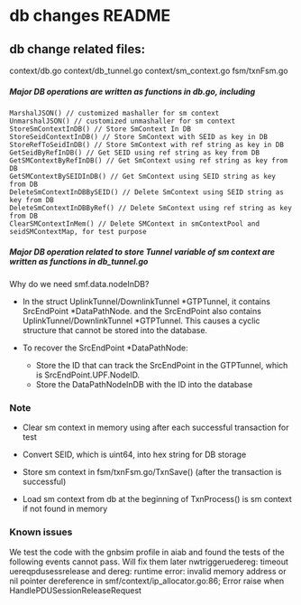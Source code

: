 # db changes README

## db change related files:

context/db.go
context/db_tunnel.go
context/sm_context.go
fsm/txnFsm.go

##### Major DB operations are written as functions in db.go, including
    MarshalJSON() // customized mashaller for sm context
	UnmarshalJSON() // customized unmashaller for sm context
	StoreSmContextInDB() // Store SmContext In DB
	StoreSeidContextInDB() // Store SmContext with SEID as key in DB
	StoreRefToSeidInDB() // Store SmContext with ref string as key in DB
	GetSeidByRefInDB() // Get SEID using ref string as key from DB
	GetSMContextByRefInDB() // Get SmContext using ref string as key from DB 
	GetSMContextBySEIDInDB() // Get SmContext using SEID string as key from DB  
	DeleteSmContextInDBBySEID() // Delete SmContext using SEID string as key from DB   
	DeleteSmContextInDBByRef() // Delete SmContext using ref string as key from DB 
	ClearSMContextInMem() // Delete SMContext in smContextPool and seidSMContextMap, for test purpose
	
##### Major DB operation related to store Tunnel variable of sm context are written as functions in db_tunnel.go

Why do we need smf.data.nodeInDB?

- In the struct UplinkTunnel/DownlinkTunnel *GTPTunnel, it contains SrcEndPoint *DataPathNode. and the SrcEndPoint also contains UplinkTunnel/DownlinkTunnel *GTPTunnel. This causes a cyclic structure that cannot be stored into the database.

- To recover the SrcEndPoint *DataPathNode:
	* Store the ID that can track the SrcEndPoint in the GTPTunnel, which is SrcEndPoint.UPF.NodeID. 
	* Store the DataPathNodeInDB with the ID into the database

    
### Note

- Clear sm context in memory using  after each successful transaction for test

- Convert SEID, which is uint64, into hex string for DB storage

- Store sm context in fsm/txnFsm.go/TxnSave() (after the transaction is successful)

- Load sm context from db at the beginning of TxnProcess() is sm context if not found in memory

### Known issues
We test the code with the gnbsim profile in aiab and found the tests of the following events cannot pass. Will fix them later
    nwtriggeruedereg: timeout
    uereqpdusessrelease and dereg: runtime error: invalid memory address or nil pointer dereference in smf/context/ip_allocator.go:86; Error raise when HandlePDUSessionReleaseRequest


